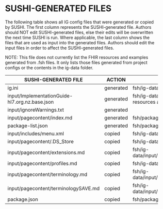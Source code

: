 # SUSHI-GENERATED FILES #

The following table shows all IG config files that were generated or copied by SUSHI.  The first column
represents the SUSHI-generated file. Authors should NOT edit SUSHI-generated files, else their edits will
be overwritten the next time SUSHI is run. Where applicable, the last column shows the files that are used
as input into the generated files. Authors should edit the input files in order to affect the SUSHI-generated
files.

NOTE: This file does not currently list the FHIR resources and examples generated from .fsh files. It only
lists those files generated from project configs or the contents in the ig-data folder.

| SUSHI-GENERATED FILE                           | ACTION    | INPUT FILE(S)                                                         |
| ---------------------------------------------- | --------- | --------------------------------------------------------------------- |
| ig.ini                                         | generated | fsh/ig-data/ig.ini, fsh/package.json                                  |
| input/ImplementationGuide-hl7.org.nz.base.json | generated | fsh/ig-data/ig.ini, fsh/package.json, {all input resources and pages} |
| input/ignoreWarnings.txt                       | generated |                                                                       |
| input/pagecontent/index.md                     | generated | fsh/package.json                                                      |
| package-list.json                              | generated | fsh/package.json                                                      |
| input/includes/menu.xml                        | copied    | fsh/ig-data/input/includes/menu.xml                                   |
| input/pagecontent/.DS_Store                    | copied    | fsh/ig-data/input/pagecontent/.DS_Store                               |
| input/pagecontent/extensions.md                | copied    | fsh/ig-data/input/pagecontent/extensions.md                           |
| input/pagecontent/profiles.md                  | copied    | fsh/ig-data/input/pagecontent/profiles.md                             |
| input/pagecontent/terminology.md               | copied    | fsh/ig-data/input/pagecontent/terminology.md                          |
| input/pagecontent/terminologySAVE.md           | copied    | fsh/ig-data/input/pagecontent/terminologySAVE.md                      |
| package.json                                   | copied    | fsh/package.json                                                      |